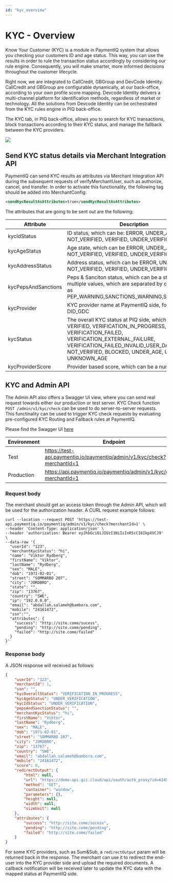 ```yaml
---
id: "kyc_overview"
---
```


# KYC - Overview

Know Your Customer (KYC) is a module in PaymentIQ system that allows you checking your customers ID and age status. This way, you can use the results in order to rule the transaction status accordingly by considering our rule engine. Consequently, you will make smarter, more informed decisions throughout the customer lifecycle.

Right now, we are integrated to CallCredit, GBGroup and DevCode Identity. CallCredit and GBGroup are configurable dynamically, at our back-office, according to your own profile score mapping.
Devcode Identity delivers a multi-channel platform for identification methods, regardless of market or technology. All the solutions from Devcode Identity can be orchestrated from the KYC rules engine in PIQ back-office.

The KYC tab, in PIQ back-office, allows you to search for KYC transactions, block transactions according to their KYC status, and manage the fallback between the KYC providers.

![](/img/fraudrisk/kyc01.png)

## Send KYC status details via Merchant Integration API

PaymentIQ can send KYC results as attributes via Merchant Integration API during the subsequent requests of verifyMerchantUser, such as authorize, cancel, and transfer. In order to activate this functionality, the following tag should be added into MerchantConfig:

```xml
<sendKycResultAsAttributes>true</sendKycResultAsAttributes>
```

The attributes that are going to be sent out are the following:

| Attribute           | Description                                                                                                                                                                                                                             |
|---------------------|-----------------------------------------------------------------------------------------------------------------------------------------------------------------------------------------------------------------------------------------|
| kycIdStatus         | ID status, which can be: ERROR, UNDER_AGE, NOT_VERIFIED, VERIFIED, UNDER_VERIFICATION                                                                                                                                                   |
| kycAgeStatus        | Age state, which can be ERROR, UNDER_AGE, NOT_VERIFIED, VERIFIED, UNDER_VERIFICATION                                                                                                                                                    |
| kycAddressStatus    | Address status, which can be ERROR, UNKNOWN, NOT_VERIFIED, VERIFIED, UNDER_VERIFICATION                                                                                                                                                 |
| kycPepsAndSanctions | Peps & Sanciton status, which can be a string of multiple values, which are separated by comma such as PEP_WARNING,SANCTIONS_WARNING,SDN_WARNING                                                                                        |
| kycProvider         | KYC provider name at PaymentIQ side, for example DID_GDC                                                                                                                                                                                |
| kycStatus           | The overall KYC status at PIQ side, which can be: VERIFIED, VERIFICATION_IN_PROGRESS, VERIFICATION_FAILED, VERIFICATION_EXTERNAL_FAILURE, VERIFICATION_FAILED_INVALID_USER_DATA, NOT_VERIFIED, BLOCKED, UNDER_AGE, UNKNOWN, UNKNOWN_AGE |
| kycProviderScore    | Provider based score, which can be a number                                                                                                                                                                                             |

## KYC and Admin API

The Admin API also offers a Swagger UI view, where you can send real request towards either our production or test server. KYC Check function `POST /admin/v1/kyc/check` can be used to do server-to-server requests. This functinality can be used to trigger KYC check requests by evaluating pre-configured KYC Routing and Fallback rules at PaymentIQ.

Please find the Swagger UI [here](https://backoffice.paymentiq.io/paymentiq/swagger-ui.html)

| Environment | Endpoint                                                                |
|-------------|-------------------------------------------------------------------------|
| Test        | https://test-api.paymentiq.io/paymentiq/admin/v1/kyc/check?merchantId=1 |
| Production  | https://api.paymentiq.io/paymentiq/admin/v1/kyc/check?merchantId=1      |


### Request body

The merchant should get an access token through the Admin API, which will be used for the authorization header. A CURL request example follows: 

```
curl --location --request POST 'https://test-api.paymentiq.io/paymentiq/admin/v1/kyc/check?merchantId=1' \
--header 'Content-Type: application/json' \
--header 'authorization: Bearer eyJhbGciOiJIUzI1NiIsInR5cCI6IkpXVCJ9' \
--data-raw '{
  "userId": "123",
  "merchantKycStatus": "hi",
  "name": "Viktor Rydberg",
  "firstName": "Viktor",
  "lastName": "Rydberg",
  "sex": "MALE",
  "dob": "1971-02-01",
  "street": "SOMMARBO 207",
  "city": "JORDBRO",
  "state": "",
  "zip": "13767",
  "country": "SWE",
  "ip": "192.0.0.0",
  "email": "abdallah.salameh@bambora.com",
  "mobile": "24161472",
  "ssn":"",
  "attributes": {
    "success": "http://site.come/sucess",
    "pending": "http://site.come/pending",
    "failed": "http://site.come/failed"
  }
}'
```

### Response body

A JSON response will received as follows:

```json
{
    "userId": "123",
    "merchantId": 1,
    "ssn": "",
    "kycOverallStatus": "VERIFICATION_IN_PROGRESS",
    "kycAgeStatus": "UNDER_VERIFICATION",
    "kycIdStatus": "UNDER_VERIFICATION",
    "pepsAndSanctionStatus": "",
    "merchantKycStatus": "hi",
    "firstName": "Viktor",
    "lastName": "Rydberg",
    "sex": "MALE",
    "dob": "1971-02-01",
    "street": "SOMMARBO 207",
    "city": "JORDBRO",
    "zip": "13767",
    "country": "SWE",
    "email": "abdallah.salameh@bambora.com",
    "mobile": "24161472",
    "score": 0,
    "redirectOutput": {
        "html": null,
        "url": "https://demo-api.gii.cloud/api/oauth/auth_proxy?id=614504042416537606&uuid=bb437406-bd26-4cbf-b0dc-45e94edf159a",
        "method": "GET",
        "container": "window",
        "parameters": {},
        "height": null,
        "width": null,
        "sizeUnit": null
    },
    "attributes": {
        "success": "http://site.come/sucess",
        "pending": "http://site.come/pending",
        "failed": "http://site.come/failed"
    }
}
```

For some KYC providers, such as Sum&Sub, a `redirectOutput` param will be returned back in the response. The merchant can use it to redirect the end-user into the KYC provider side and upload the required documents. A callback notification will be received later to update the KYC data with the mapped status at PaymentIQ side.
